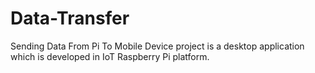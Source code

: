 # Data-Transfer
Sending Data From Pi To Mobile Device project is a desktop application which is developed in IoT Raspberry Pi platform.
